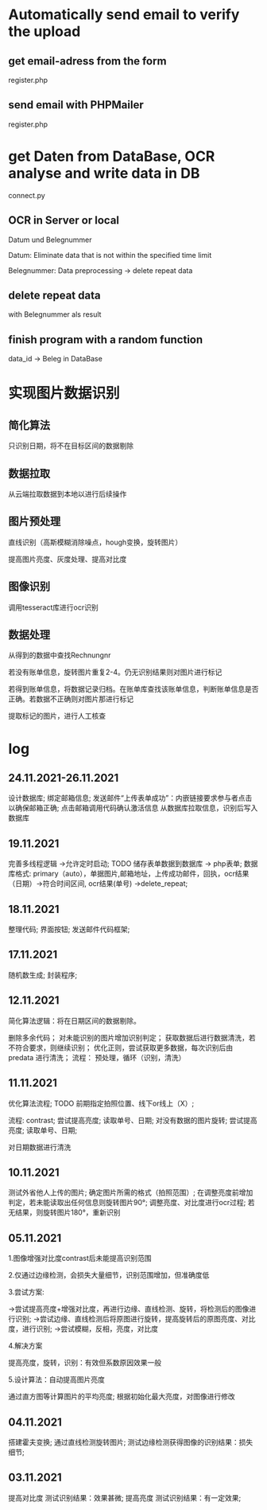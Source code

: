 # Automatically send email to verify the upload

## get email-adress from the form
register.php
## send email with PHPMailer
register.php
# get Daten from DataBase, OCR analyse and write data in DB
connect.py
## OCR in Server or local
Datum und Belegnummer

Datum: Eliminate data that is not within the specified time limit

Belegnummer: Data preprocessing -> delete repeat data 
## delete repeat data
with Belegnummer als result
## finish program with a random function
data_id -> Beleg in DataBase

# 实现图片数据识别

## 简化算法
只识别日期，将不在目标区间的数据剔除

## 数据拉取
从云端拉取数据到本地以进行后续操作
## 图片预处理
直线识别（高斯模糊消除噪点，hough变换，旋转图片）

提高图片亮度、灰度处理、提高对比度
## 图像识别
调用tesseract库进行ocr识别
## 数据处理
从得到的数据中查找Rechnungnr

若没有账单信息，旋转图片重复2-4。仍无识别结果则对图片进行标记

若得到账单信息，将数据记录归档。在账单库查找该账单信息，判断账单信息是否正确。若数据不正确则对图片那进行标记

提取标记的图片，进行人工核查

# log

## 24.11.2021-26.11.2021
设计数据库;
绑定邮箱信息;
发送邮件“上传表单成功”：内嵌链接要求参与者点击以确保邮箱正确;
点击邮箱调用代码确认激活信息
从数据库拉取信息，识别后写入数据库

## 19.11.2021
完善多线程逻辑 ->允许定时启动;
TODO 储存表单数据到数据库 -> php表单;
数据库格式: primary（auto），单据图片,邮箱地址，上传成功邮件，回执，ocr结果（日期）->符合时间区间, ocr结果(单号) ->delete_repeat;

## 18.11.2021
整理代码;
界面按钮;
发送邮件代码框架;

## 17.11.2021
随机数生成;
封装程序;

## 12.11.2021
简化算法逻辑：将在日期区间的数据剔除。

删除多余代码；
对未能识别的图片增加识别判定；
获取数据后进行数据清洗，若不符合要求，则继续识别；
优化正则，尝试获取更多数据，每次识别后由 predata 进行清洗；
流程：
预处理，循环（识别，清洗）

## 11.11.2021
优化算法流程;
TODO 前期指定拍照位置、线下or线上（X）;

流程:
contrast;
尝试提高亮度;
读取单号、日期;
对没有数据的图片旋转;
尝试提高亮度;
读取单号、日期;

对日期数据进行清洗

## 10.11.2021
测试外省他人上传的图片;
确定图片所需的格式（拍照范围）;
在调整亮度前增加判定，若未能读取出任何信息则旋转图片90°;
调整亮度、对比度进行ocr过程;
若无结果，则旋转图片180°，重新识别

## 05.11.2021
1.图像增强对比度contrast后未能提高识别范围

2.仅通过边缘检测，会损失大量细节，识别范围增加，但准确度低

3.尝试方案:

->尝试提高亮度+增强对比度，再进行边缘、直线检测、旋转，将检测后的图像进行识别;
->尝试边缘、直线检测后将原图进行旋转，提高旋转后的原图亮度、对比度，进行识别;
->尝试模糊，反相，亮度，对比度

4.解决方案

提高亮度，旋转，识别：有效但系数原因效果一般

5.设计算法：自动提高图片亮度

通过直方图等计算图片的平均亮度;
根据初始化最大亮度，对图像进行修改

## 04.11.2021
搭建霍夫变换;
通过直线检测旋转图片;
测试边缘检测获得图像的识别结果：损失细节;
## 03.11.2021
提高对比度 测试识别结果：效果甚微;
提高亮度 测试识别结果：有一定效果;
